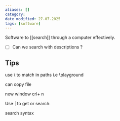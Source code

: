 ```yaml
---
aliases: []
category:
date modified: 27-07-2025
tags: [software]
---
```

Software to [[search]] through a computer effectively.

- [ ] Can we search with descriptions ? 

## Tips

use \ to match in paths i.e \playground 

can copy file 

new window crl+ n

Use | to get or search 

search syntax

